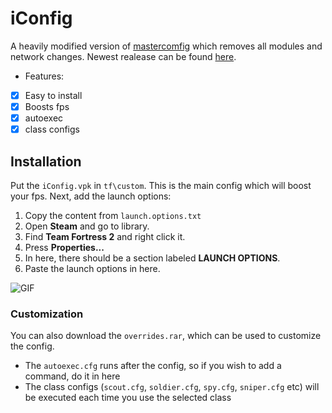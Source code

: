 # iConfig
A heavily modified version of [mastercomfig](https://mastercomfig.com/) which removes all modules and network changes.
Newest realease can be found [here](https://github.com/tf2iMicro/iConfig/releases).
- Features:
- [x] Easy to install
- [x] Boosts fps
- [x] autoexec
- [x] class configs
## Installation
Put the `iConfig.vpk` in `tf\custom`. This is the main config which will boost your fps.
Next, add the launch options:
1. Copy the content from `launch.options.txt`
2. Open **Steam** and go to library.
3. Find **Team Fortress 2** and right click it.
4. Press **Properties...**
5. In here, there should be a section labeled **LAUNCH OPTIONS**.
6. Paste the launch options in here.

![GIF](https://media4.giphy.com/media/v7VxXxN1mh7Sgv1b43/giphy.gif?cid=790b761100d8773eeec85ddac9f3bb299a48d45a90ea5515&rid=giphy.gif&ct=g)
### Customization
You can also download the `overrides.rar`, which can be used to customize the config.
- The `autoexec.cfg` runs after the config, so if you wish to add a command, do it in here
- The class configs (`scout.cfg`, `soldier.cfg`, `spy.cfg`, `sniper.cfg` etc) will be executed each time you use the selected class

